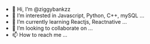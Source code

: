 - 👋 Hi, I’m @ziggybankzz
- 👀 I’m interested in Javascript, Python, C++, mySQL ...
- 🌱 I’m currently learning Reactjs, Reactnative ...
- 💞️ I’m looking to collaborate on ...
- 📫 How to reach me ...

<!---
ziggybankzz/ziggybankzz is a ✨ special ✨ repository because its `README.md` (this file) appears on your GitHub profile.
You can click the Preview link to take a look at your changes.
--->
